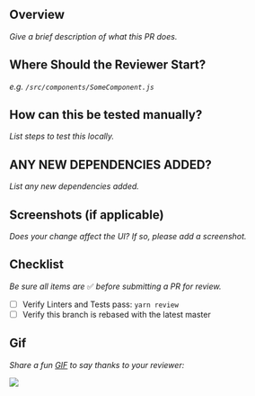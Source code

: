 ## Overview

_Give a brief description of what this PR does._

## Where Should the Reviewer Start?

_e.g. `/src/components/SomeComponent.js`_

## How can this be tested manually?

_List steps to test this locally._

## ANY NEW DEPENDENCIES ADDED?

_List any new dependencies added._

## Screenshots (if applicable)

_Does your change affect the UI? If so, please add a screenshot._

## Checklist

_Be sure all items are_ ✅ _before submitting a PR for review._

* [ ] Verify Linters and Tests pass: `yarn review`
* [ ] Verify this branch is rebased with the latest master

## Gif

_Share a fun [GIF](https://giphy.com) to say thanks to your reviewer:_

![](https://media.giphy.com/media/xTiTnfkt9wCx4fuWhW/giphy.gif)
